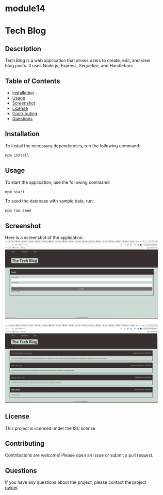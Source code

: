 # module14

# Tech Blog

## Description
Tech Blog is a web application that allows users to create, edit, and view blog posts. It uses Node.js, Express, Sequelize, and Handlebars.

## Table of Contents
- [Installation](#installation)
- [Usage](#usage)
- [Screenshot](#screenshot)
- [License](#license)
- [Contributing](#contributing)
- [Questions](#questions)

## Installation
To install the necessary dependencies, run the following command:
```bash
npm install
```

## Usage
To start the application, use the following command:
```bash
npm start
```
To seed the database with sample data, run:
```bash
npm run seed
```
## Screenshot
Here is a screenshot of the application:
![login](./images/loginPage.png)


![home](./images/homePage.png)

## License
This project is licensed under the ISC license.

## Contributing
Contributions are welcome! Please open an issue or submit a pull request.

## Questions
If you have any questions about the project, please contact the project [owner](https://github.com/khalilhusnain).